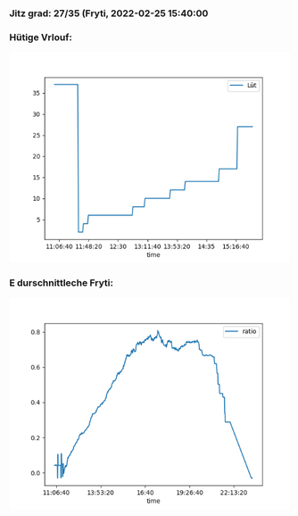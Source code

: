 ### Jitz grad: 27/35 (Fryti, 2022-02-25 15:40:00

### Hütige Vrlouf:
![Graph](Today.png)

### E durschnittleche Fryti:
![Graph](Fryti.png)